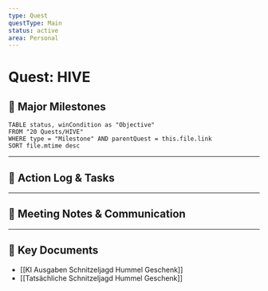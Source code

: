 ```yaml
---
type: Quest
questType: Main
status: active
area: Personal
---
```


# Quest: HIVE

## 🚀 Major Milestones

```dataview
TABLE status, winCondition as "Objective"
FROM "20 Quests/HIVE"
WHERE type = "Milestone" AND parentQuest = this.file.link
SORT file.mtime desc
```

---

## 📝 Action Log & Tasks


---
## 💬 Meeting Notes & Communication


---
## 📎 Key Documents
- [[KI Ausgaben Schnitzeljagd Hummel Geschenk]]
- [[Tatsächliche Schnitzeljagd Hummel Geschenk]]
